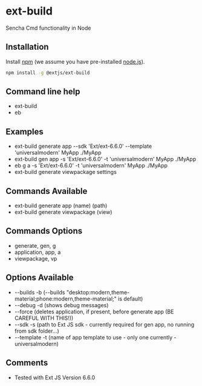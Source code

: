 # ext-build

Sencha Cmd functionality in Node

## Installation

Install [npm](https://www.npmjs.com/) (we assume you have pre-installed [node.js](https://nodejs.org/)).

```bash
npm install -g @extjs/ext-build
```


## Command line help
* ext-build
* eb

## Examples
* ext-build generate app --sdk 'Ext/ext-6.6.0' --template 'universalmodern' MyApp ./MyApp
* ext-build gen app -s 'Ext/ext-6.6.0' -t 'universalmodern' MyApp ./MyApp
* eb g a -s 'Ext/ext-6.6.0' -t 'universalmodern' MyApp ./MyApp
* ext-build generate viewpackage settings

## Commands Available
* ext-build generate app (name) (path)
* ext-build generate viewpackage (view)

## Commands Options
* generate, gen, g
* application, app, a
* viewpackage, vp

## Options Available
* --builds -b (--builds "desktop:modern,theme-material;phone:modern,theme-material;" is default)
* --debug -d (shows debug messages)
* --force (deletes application, if present, before generate app (BE CAREFUL WITH THIS!))
* --sdk -s (path to Ext JS sdk - currently required for gen app, no running from sdk folder...)
* --template -t (name of app template to use - only one currently - universalmodern)

## Comments
* Tested with Ext JS Version 6.6.0
